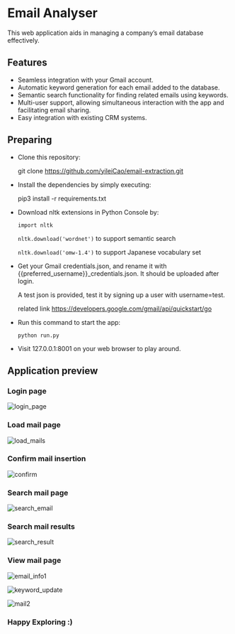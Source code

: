 
# Email Analyser

This web application aids in managing a company’s email database effectively.

## Features

- Seamless integration with your Gmail account.
- Automatic keyword generation for each email added to the database.
- Semantic search functionality for finding related emails using keywords.
- Multi-user support, allowing simultaneous interaction with the app and facilitating email sharing.
- Easy integration with existing CRM systems.

## Preparing

- Clone this repository:
  
  git clone https://github.com/yileiCao/email-extraction.git

- Install the dependencies by simply executing:
  
  pip3 install -r requirements.txt
- Download nltk extensions in Python Console by:

  <code>import nltk</code>

  <code>nltk.download('wordnet')</code> to support semantic search

  <code>nltk.download('omw-1.4')</code> to support Japanese vocabulary set

- Get your Gmail credentials.json, and rename it with {{preferred_username}}_credentials.json.
  It should be uploaded after login.
  
  A test json is provided, test it by signing up a user with username=test.
  
  related link https://developers.google.com/gmail/api/quickstart/go 

- Run this command to start the app:
  
  <code>python run.py</code>

- Visit 127.0.0.1:8001 on your web browser to play around.

## Application preview
### Login page
![login_page](https://github.com/yileiCao/email-extraction/assets/63228731/ef99ffda-c98b-4f8f-8d28-b6bb0962ee64)

### Load mail page
![load_mails](https://github.com/yileiCao/email-extraction/assets/63228731/87412f74-a1b6-4a58-bbf6-03337336a197)

### Confirm mail insertion
![confirm](https://github.com/yileiCao/email-analyser/assets/63228731/cb569f28-e1ca-4bee-beef-6da30c080711)

### Search mail page
![search_email](https://github.com/yileiCao/email-analyser/assets/63228731/bc040db4-9978-41ce-ba36-7c0ed9652a65)

### Search mail results
![search_result](https://github.com/yileiCao/email-analyser/assets/63228731/6d301b05-7fba-48e6-8190-5f9dd4985f88)

### View mail page
![email_info1](https://github.com/yileiCao/email-analyser/assets/63228731/473a10b2-cad0-4500-ae98-379fabb4a7fc)

![keyword_update](https://github.com/yileiCao/email-analyser/assets/63228731/94c72a84-334f-4422-8491-8efd70fa21ff)

![mail2](https://github.com/yileiCao/email-extraction/assets/63228731/23913dac-2c15-4f67-881f-d5f931369b6c)


###  Happy Exploring :)


